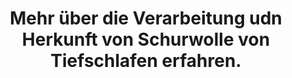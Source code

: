 ---
order: 20
href: /#schurwolle
id: wolle
value: Schurwolle
title: Mehr über die Verarbeitung udn Herkunft von Schurwolle von Tiefschlafen erfahren.
external: false
navigation: true
footer: true
---